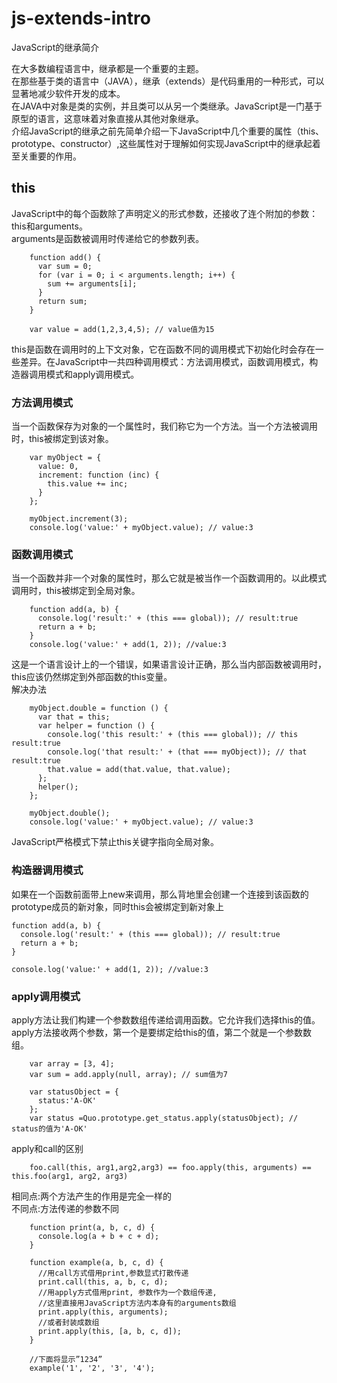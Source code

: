 # js-extends-intro
JavaScript的继承简介

在大多数编程语言中，继承都是一个重要的主题。  
在那些基于类的语言中（JAVA），继承（extends）是代码重用的一种形式，可以显著地减少软件开发的成本。  
在JAVA中对象是类的实例，并且类可以从另一个类继承。JavaScript是一门基于原型的语言，这意味着对象直接从其他对象继承。  
介绍JavaScript的继承之前先简单介绍一下JavaScript中几个重要的属性（this、prototype、constructor）,这些属性对于理解如何实现JavaScript中的继承起着至关重要的作用。

## this

JavaScript中的每个函数除了声明定义的形式参数，还接收了连个附加的参数：this和arguments。  
arguments是函数被调用时传递给它的参数列表。

```
	function add() {
	  var sum = 0;
	  for (var i = 0; i < arguments.length; i++) {
	    sum += arguments[i];
	  }
	  return sum;
	}

	var value = add(1,2,3,4,5); // value值为15	
```

this是函数在调用时的上下文对象，它在函数不同的调用模式下初始化时会存在一些差异。在JavaScript中一共四种调用模式：方法调用模式，函数调用模式，构造器调用模式和apply调用模式。  
### 方法调用模式

当一个函数保存为对象的一个属性时，我们称它为一个方法。当一个方法被调用时，this被绑定到该对象。
  
```
	var myObject = {
	  value: 0,
	  increment: function (inc) {
	    this.value += inc;
	  }
	};

	myObject.increment(3); 
	console.log('value:' + myObject.value); // value:3
```

### 函数调用模式

当一个函数并非一个对象的属性时，那么它就是被当作一个函数调用的。以此模式调用时，this被绑定到全局对象。  

```
	function add(a, b) {
	  console.log('result:' + (this === global)); // result:true
	  return a + b;
	}
	console.log('value:' + add(1, 2)); //value:3
```

这是一个语言设计上的一个错误，如果语言设计正确，那么当内部函数被调用时，this应该仍然绑定到外部函数的this变量。  
解决办法

```
	myObject.double = function () {
	  var that = this;
	  var helper = function () {
	    console.log('this result:' + (this === global)); // this result:true
	    console.log('that result:' + (that === myObject)); // that result:true
	    that.value = add(that.value, that.value);
	  };
	  helper();
	};

	myObject.double();
	console.log('value:' + myObject.value); // value:3
```

JavaScript严格模式下禁止this关键字指向全局对象。

### 构造器调用模式

如果在一个函数前面带上new来调用，那么背地里会创建一个连接到该函数的prototype成员的新对象，同时this会被绑定到新对象上

```
function add(a, b) {
  console.log('result:' + (this === global)); // result:true
  return a + b;
}

console.log('value:' + add(1, 2)); //value:3
```

### apply调用模式

apply方法让我们构建一个参数数组传递给调用函数。它允许我们选择this的值。apply方法接收两个参数，第一个是要绑定给this的值，第二个就是一个参数数组。

```
	var array = [3, 4];
	var sum = add.apply(null, array); // sum值为7

	var statusObject = {
	  status:'A-OK'
	};
	var status =Quo.prototype.get_status.apply(statusObject); // status的值为'A-OK'
```

apply和call的区别

```
	foo.call(this, arg1,arg2,arg3) == foo.apply(this, arguments) == this.foo(arg1, arg2, arg3)
```

相同点:两个方法产生的作用是完全一样的  
不同点:方法传递的参数不同

```
	function print(a, b, c, d) {
	  console.log(a + b + c + d);
	}

	function example(a, b, c, d) {
	  //用call方式借用print,参数显式打散传递
	  print.call(this, a, b, c, d);
	  //用apply方式借用print, 参数作为一个数组传递,
	  //这里直接用JavaScript方法内本身有的arguments数组
	  print.apply(this, arguments);
	  //或者封装成数组
	  print.apply(this, [a, b, c, d]);
	}

	//下面将显示”1234”
	example('1', '2', '3', '4');
```





























 

